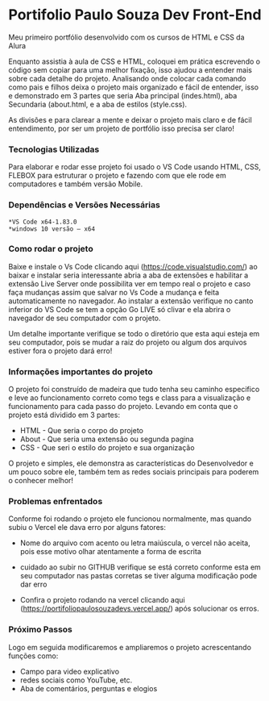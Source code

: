 # Portifolio Paulo Souza Dev Front-End

Meu primeiro portfólio desenvolvido com os cursos de HTML e CSS da Alura

Enquanto assistia à aula de CSS e HTML, coloquei em prática escrevendo o código sem copiar para uma melhor fixação, isso ajudou a entender mais sobre cada detalhe do projeto.
Analisando onde colocar cada comando como pais e filhos deixa o projeto mais organizado e fácil de entender, isso e demonstrado em 3 partes que seria Aba principal (indes.html), aba Secundaria (about.html, e a aba de estilos (style.css).

As divisões e para clarear a mente e deixar o projeto mais claro e de fácil entendimento, por ser um projeto de portfólio isso precisa ser claro!



### Tecnologias Utilizadas

Para elaborar e rodar esse projeto foi usado o VS Code usando HTML, CSS, FLEBOX para estruturar o projeto e fazendo com que ele rode em computadores e também versão Mobile.


  ### Dependências e Versões Necessárias

    *VS Code x64-1.83.0 
    *windows 10 versão – x64


### Como rodar o projeto


Baixe e instale o Vs Code clicando aqui (https://code.visualstudio.com/) ao baixar e instalar seria interessante abria a aba de extensões e habilitar a extensão Live Server onde possibilita ver em tempo real o projeto e caso faça mudanças
assim que salvar no Vs Code a mudança e feita automaticamente no navegador.
Ao instalar a extensão verifique no canto inferior do VS Code se tem a opção Go LIVE só clivar e ela abrira o navegador de seu computador com o projeto.

Um detalhe importante verifique se todo o diretório que esta aqui esteja em seu computador, pois se mudar a raiz do projeto ou algum dos arquivos estiver fora o projeto dará erro!


### Informações importantes do projeto

O projeto foi construído de madeira que tudo tenha seu caminho especifico e leve ao funcionamento correto como tegs  e class para a visualização e funcionamento para cada passo do projeto.
Levando em conta que o projeto está dividido em 3 partes:

  * HTML - Que seria o corpo do projeto
  * About - Que seria uma extensão ou segunda pagina
  * CSS - Que seri o estilo do projeto e sua organização

O projeto e simples, ele demonstra as características do Desenvolvedor e um pouco sobre ele, também tem as redes sociais principais para poderem o conhecer melhor!


### Problemas enfrentados

Conforme foi rodando o projeto ele funcionou normalmente, mas quando subiu o Vercel ele dava erro por alguns fatores:

  * Nome do arquivo com acento ou letra maiúscula, o vercel não aceita, pois esse motivo olhar atentamente a forma de escrita
  * cuidado ao subir no GITHUB verifique se está correto conforme esta em seu computador nas pastas corretas se tiver alguma modificação pode dar erro

  * Confira o projeto rodando na vercel clicando aqui (https://portifoliopaulosouzadevs.vercel.app/) após solucionar os erros.


### Próximo Passos

Logo em seguida modificaremos e ampliaremos o projeto acrescentando funções como:

  * Campo para video explicativo
  * redes sociais como YouTube, etc.
  * Aba de comentários, perguntas e elogios
